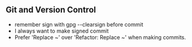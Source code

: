 ## Git and Version Control
- remember sign with gpg --clearsign before commit
- I always want to make signed commit
- Prefer 'Replace ~' over 'Refactor: Replace ~' when making commits.